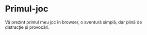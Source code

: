 # Primul-joc
Vă prezint primul meu joc în browser, o aventură simplă, dar plină de distracție și provocări. 
